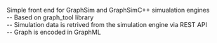 Simple front end for GraphSim and GraphSimC++ simualation engines<br />
-- Based on graph\_tool library<br /> 
-- Simulation data is retrived from the simulation engine via REST API<br />
-- Graph is encoded in GraphML
